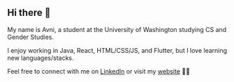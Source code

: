 
## Hi there 👋

My name is Avni, a student at the University of Washington studying CS and Gender Studies.  


I enjoy working in Java, React, HTML/CSS/JS, and Flutter, but I love learning new languages/stacks. 


Feel free to connect with me on [LinkedIn](https://www.linkedin.com/in/avnirao/) or visit my [website](https://avnirao.github.io) 💌✨



<!--
**avnirao/avnirao** is a ✨ _special_ ✨ repository because its `README.md` (this file) appears on your GitHub profile.

Here are some ideas to get you started:

- 🔭 I’m currently working on ...
- 🌱 I’m currently learning ...
- 👯 I’m looking to collaborate on ...
- 🤔 I’m looking for help with ...
- 💬 Ask me about ...
- 📫 How to reach me: ...
- 😄 Pronouns: ...
- ⚡ Fun fact: ...
-->
